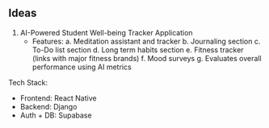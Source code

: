 ## Ideas

1.  AI-Powered Student Well-being Tracker Application
    - Features:
        a. Meditation assistant and tracker
        b. Journaling section
        c. To-Do list section
        d. Long term habits section
        e. Fitness tracker (links with major fitness brands)
        f. Mood surveys
        g. Evaluates overall performance using AI metrics

Tech Stack:
- Frontend: React Native
- Backend: Django
- Auth + DB: Supabase